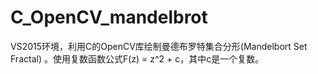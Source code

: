 # C_OpenCV_mandelbrot
VS2015环境，利用C的OpenCV库绘制曼德布罗特集合分形(Mandelbort Set Fractal) 。使用复数函数公式F(z) = z^2 + c，其中c是一个复数。
